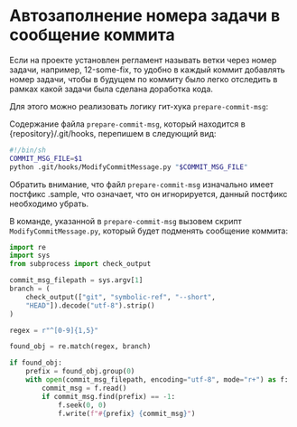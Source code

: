 # Автозаполнение номера задачи в сообщение коммита

Если на проекте установлен регламент называть ветки через номер задачи, например, 12-some-fix, то удобно в каждый коммит добавлять номер задачи, чтобы в будущем по коммиту было легко отследить в рамках какой задачи была сделана доработка кода.

Для этого можно реализовать логику гит-хука `prepare-commit-msg`:

Содержание файла `prepare-commit-msg`, который находится в {repository}/.git/hooks, перепишем в следующий вид:

```bash
#!/bin/sh
COMMIT_MSG_FILE=$1
python .git/hooks/ModifyCommitMessage.py "$COMMIT_MSG_FILE"
```

Обратить внимание, что файл `prepare-commit-msg` изначально имеет постфикс .sample, что означает, что он игнорируется, данный постфикс необходимо убрать.

В команде, указанной в `prepare-commit-msg` вызовем скрипт `ModifyCommitMessage.py`, который будет подменять сообщение коммита:

```python
import re
import sys
from subprocess import check_output

commit_msg_filepath = sys.argv[1]
branch = (
    check_output(["git", "symbolic-ref", "--short",  
    "HEAD"]).decode("utf-8").strip()
)

regex = r"^[0-9]{1,5}"

found_obj = re.match(regex, branch)

if found_obj:
    prefix = found_obj.group(0)
    with open(commit_msg_filepath, encoding="utf-8", mode="r+") as f:
        commit_msg = f.read()
        if commit_msg.find(prefix) == -1:
            f.seek(0, 0)
            f.write(f"#{prefix} {commit_msg}")
```

